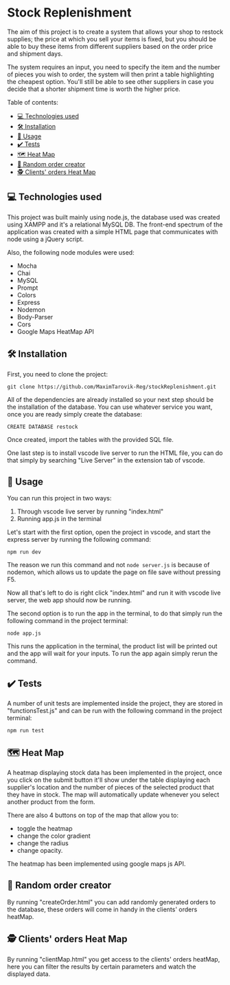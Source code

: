 # Stock Replenishment

The aim of this project is to create a system that allows your shop to restock supplies; the price at which you sell your items is fixed, but you should be able to buy these items from different suppliers based on the order price and shipment days.

The system requires an input, you need to specify the item and the number of pieces you wish to order, the system will then print a table highlighting the cheapest option.
You'll still be able to see other suppliers in case you decide that a shorter shipment time is worth the higher price.

Table of contents:
  - [:computer: Technologies used](#computer-technologies-used)
  - [:hammer_and_wrench: Installation](#hammer_and_wrench-installation)
  - [:notebook_with_decorative_cover: Usage](#notebook_with_decorative_cover-usage)
  - [:heavy_check_mark: Tests](#heavy_check_mark-tests)
  - [:world_map: Heat Map](#world_map-heat-map)
  - [:shopping_cart: Random order creator](#shopping_cart-random-order-creator)
  - [:detective: Clients' orders Heat Map](#detective-clients-orders-heat-map)

## :computer: Technologies used

This project was built mainly using node.js, the database used was created using XAMPP and it's a relational MySQL DB.
The front-end spectrum of the application was created with a simple HTML page that communicates with node using a jQuery script.

Also, the following node modules were used:
- Mocha
- Chai
- MySQL
- Prompt
- Colors
- Express
- Nodemon
- Body-Parser
- Cors
- Google Maps HeatMap API

## :hammer_and_wrench: Installation

First, you need to clone the project:

`git clone https://github.com/MaximTarovik-Reg/stockReplenishment.git`

All of the dependencies are already installed so your next step should be the installation of the database.
You can use whatever service you want, once you are ready simply create the database:

`CREATE DATABASE restock`

Once created, import the tables with the provided SQL file.

One last step is to install vscode live server to run the HTML file, you can do that simply by searching "Live Server" in the extension tab of vscode.

## :notebook_with_decorative_cover: Usage

You can run this project in two ways:
1. Through vscode live server by running "index.html"
2. Running app.js in the terminal

Let's start with the first option, open the project in vscode, and start the express server by running the following command:

`npm run dev`

The reason we run this command and not `node server.js` is because of nodemon, which allows us to update the page on file save without pressing F5.

Now all that's left to do is right click "index.html" and run it with vscode live server, the web app should now be running.

The second option is to run the app in the terminal, to do that simply run the following command in the project terminal:

`node app.js`

This runs the application in the terminal, the product list will be printed out and the app will wait for your inputs.
To run the app again simply rerun the command.

## :heavy_check_mark: Tests

A number of unit tests are implemented inside the project, they are stored in "functionsTest.js" and can be run with the following command in the project terminal:

`npm run test`

## :world_map: Heat Map

A heatmap displaying stock data has been implemented in the project, once you click on the submit button it'll show under the table displaying each supplier's location and the number of pieces of the selected product that they have in stock.
The map will automatically update whenever you select another product from the form.

There are also 4 buttons on top of the map that allow you to:
- toggle the heatmap
- change the color gradient
- change the radius
- change opacity.

The heatmap has been implemented using google maps js API.

## :shopping_cart: Random order creator

By running "createOrder.html" you can add randomly generated orders to the database, these orders will come in handy in the clients' orders heatMap.

## :detective: Clients' orders Heat Map

By running "clientMap.html" you get access to the clients' orders heatMap, here you can filter the results by certain parameters and watch the displayed data.
